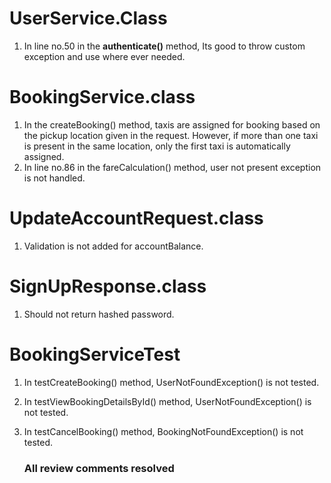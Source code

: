 # UserService.Class

1. In line no.50 in the **authenticate()** method, Its good to throw custom exception and use where ever needed.


# BookingService.class

1. In the createBooking() method, taxis are assigned for booking based on the pickup location given in the request. However, if more than one taxi is present in the same location, only the first taxi is automatically assigned.
2. In line no.86 in the fareCalculation() method, user not present exception is not handled.

# UpdateAccountRequest.class

1. Validation is not added for accountBalance.

# SignUpResponse.class

1. Should not return hashed password.

# BookingServiceTest

1. In testCreateBooking() method, UserNotFoundException() is not tested.
2. In testViewBookingDetailsById() method, UserNotFoundException() is not tested.
3. In testCancelBooking() method, BookingNotFoundException() is not tested.

   ### All review comments resolved





